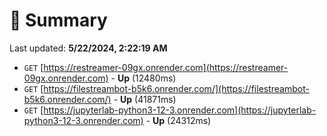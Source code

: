 # 📖 Summary
Last updated: **5/22/2024, 2:22:19 AM**

- `GET` [https://restreamer-09gx.onrender.com](https://restreamer-09gx.onrender.com) - **Up** (12480ms)
- `GET` [https://filestreambot-b5k6.onrender.com/](https://filestreambot-b5k6.onrender.com/) - **Up** (41871ms)
- `GET` [https://jupyterlab-python3-12-3.onrender.com](https://jupyterlab-python3-12-3.onrender.com) - **Up** (24312ms)
